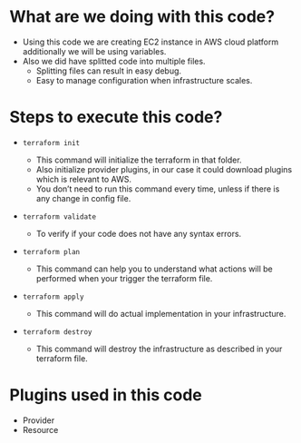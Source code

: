 # What are we doing with this code?
* Using this code we are creating EC2 instance in AWS cloud platform additionally we will be using variables.
* Also we did have splitted code into multiple files.
   - Splitting files can result in easy debug.
   - Easy to manage configuration when infrastructure scales.

# Steps to execute this code?
* `terraform init` 
   - This command will initialize the terraform in that folder.
   - Also initialize provider plugins, in our case it could download plugins which is relevant to AWS.
   - You don’t need to run this command every time, unless if there is any change in config file.

* `terraform validate`
   - To verify if your code does not have any syntax errors.

* `terraform plan`
   - This command can help you to understand what actions will be performed when your trigger the terraform file.

* `terraform apply`
   - This command will do actual implementation in your infrastructure.

* `terraform destroy`
   - This command will destroy the infrastructure as described in your terraform file.

# Plugins used in this code
 - Provider
 - Resource
